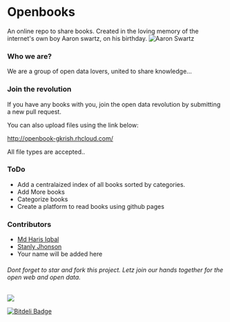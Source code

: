 # Openbooks
An online repo to share books. Created in the loving memory of the internet's own boy Aaron swartz, on his birthday.
![Aaron Swartz](http://i.imgur.com/gSoXS2q.jpg)
### Who we are?
We are a group of open data lovers, united to share knowledge...
### Join the revolution
If you have any books with you, join the open data revolution by submitting a new pull request. 

You can also upload files using the link below:

http://openbook-gkrish.rhcloud.com/

All file types are accepted..
### ToDo
*  Add a centralaized index of all books sorted by categories.
*  Add More books
*  Categorize books
*  Create a platform to read books using github pages


### Contributors
* [Md Haris Iqbal](https://github.com/harisphnx)
* [Stanly Jhonson](https://github.com/stanly-johnson)
* Your name will be added here

###### Dont forget to star and fork this project. Letz join our hands together for the open web and open data.
![](https://i.creativecommons.org/l/by-nc/4.0/88x31.png)


[![Bitdeli Badge](https://d2weczhvl823v0.cloudfront.net/gautamkrishnar/openbooks/trend.png)](https://bitdeli.com/free "Bitdeli Badge")

